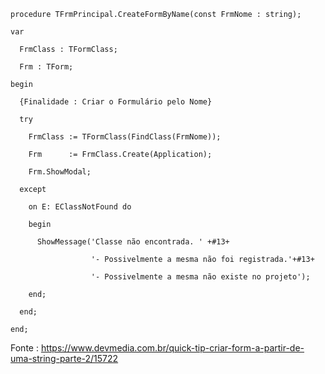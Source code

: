 
````
procedure TFrmPrincipal.CreateFormByName(const FrmNome : string);

var

  FrmClass : TFormClass;

  Frm : TForm;

begin

  {Finalidade : Criar o Formulário pelo Nome}

  try

    FrmClass := TFormClass(FindClass(FrmNome));

    Frm      := FrmClass.Create(Application);

    Frm.ShowModal;

  except

    on E: EClassNotFound do

    begin

      ShowMessage('Classe não encontrada. ' +#13+

                  '- Possivelmente a mesma não foi registrada.'+#13+

                  '- Possivelmente a mesma não existe no projeto');

    end;

  end;

end;
````

Fonte : https://www.devmedia.com.br/quick-tip-criar-form-a-partir-de-uma-string-parte-2/15722
